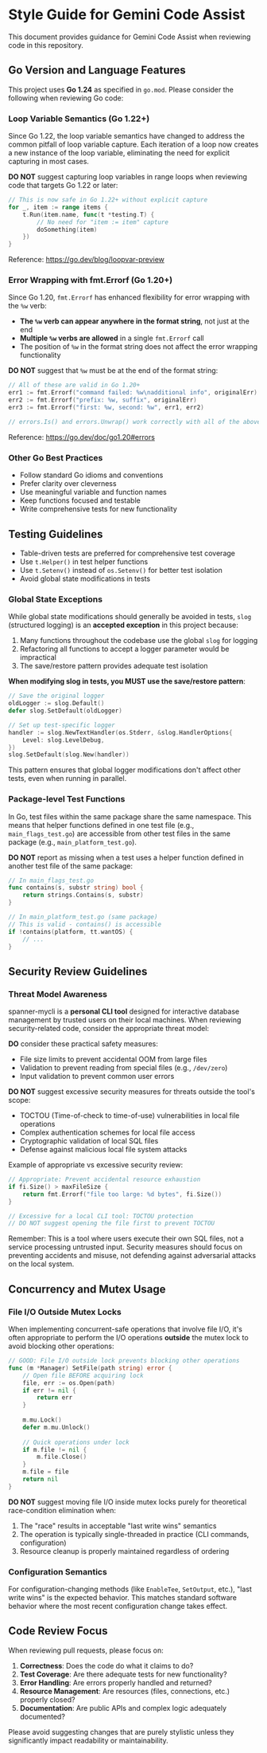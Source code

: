 # Style Guide for Gemini Code Assist

This document provides guidance for Gemini Code Assist when reviewing code in this repository.

## Go Version and Language Features

This project uses **Go 1.24** as specified in `go.mod`. Please consider the following when reviewing Go code:

### Loop Variable Semantics (Go 1.22+)

Since Go 1.22, the loop variable semantics have changed to address the common pitfall of loop variable capture. Each iteration of a loop now creates a new instance of the loop variable, eliminating the need for explicit capturing in most cases.

**DO NOT** suggest capturing loop variables in range loops when reviewing code that targets Go 1.22 or later:

```go
// This is now safe in Go 1.22+ without explicit capture
for _, item := range items {
    t.Run(item.name, func(t *testing.T) {
        // No need for "item := item" capture
        doSomething(item)
    })
}
```

Reference: https://go.dev/blog/loopvar-preview

### Error Wrapping with fmt.Errorf (Go 1.20+)

Since Go 1.20, `fmt.Errorf` has enhanced flexibility for error wrapping with the `%w` verb:

- **The `%w` verb can appear anywhere in the format string**, not just at the end
- **Multiple `%w` verbs are allowed** in a single `fmt.Errorf` call
- The position of `%w` in the format string does not affect the error wrapping functionality

**DO NOT** suggest that `%w` must be at the end of the format string:

```go
// All of these are valid in Go 1.20+
err1 := fmt.Errorf("command failed: %w\nadditional info", originalErr)  // Valid
err2 := fmt.Errorf("prefix: %w, suffix", originalErr)                   // Valid
err3 := fmt.Errorf("first: %w, second: %w", err1, err2)                // Valid with multiple %w

// errors.Is() and errors.Unwrap() work correctly with all of the above
```

Reference: https://go.dev/doc/go1.20#errors

### Other Go Best Practices

- Follow standard Go idioms and conventions
- Prefer clarity over cleverness
- Use meaningful variable and function names
- Keep functions focused and testable
- Write comprehensive tests for new functionality

## Testing Guidelines

- Table-driven tests are preferred for comprehensive test coverage
- Use `t.Helper()` in test helper functions
- Use `t.Setenv()` instead of `os.Setenv()` for better test isolation
- Avoid global state modifications in tests

### Global State Exceptions

While global state modifications should generally be avoided in tests, `slog` (structured logging) is an **accepted exception** in this project because:

1. Many functions throughout the codebase use the global `slog` for logging
2. Refactoring all functions to accept a logger parameter would be impractical
3. The save/restore pattern provides adequate test isolation

**When modifying slog in tests, you MUST use the save/restore pattern**:

```go
// Save the original logger
oldLogger := slog.Default()
defer slog.SetDefault(oldLogger)

// Set up test-specific logger
handler := slog.NewTextHandler(os.Stderr, &slog.HandlerOptions{
    Level: slog.LevelDebug,
})
slog.SetDefault(slog.New(handler))
```

This pattern ensures that global logger modifications don't affect other tests, even when running in parallel.

### Package-level Test Functions

In Go, test files within the same package share the same namespace. This means that helper functions defined in one test file (e.g., `main_flags_test.go`) are accessible from other test files in the same package (e.g., `main_platform_test.go`).

**DO NOT** report as missing when a test uses a helper function defined in another test file of the same package:

```go
// In main_flags_test.go
func contains(s, substr string) bool {
    return strings.Contains(s, substr)
}

// In main_platform_test.go (same package)
// This is valid - contains() is accessible
if !contains(platform, tt.wantOS) {
    // ...
}
```

## Security Review Guidelines

### Threat Model Awareness

spanner-mycli is a **personal CLI tool** designed for interactive database management by trusted users on their local machines. When reviewing security-related code, consider the appropriate threat model:

**DO** consider these practical safety measures:
- File size limits to prevent accidental OOM from large files
- Validation to prevent reading from special files (e.g., `/dev/zero`)
- Input validation to prevent common user errors

**DO NOT** suggest excessive security measures for threats outside the tool's scope:
- TOCTOU (Time-of-check to time-of-use) vulnerabilities in local file operations
- Complex authentication schemes for local file access
- Cryptographic validation of local SQL files
- Defense against malicious local file system attacks

Example of appropriate vs excessive security review:
```go
// Appropriate: Prevent accidental resource exhaustion
if fi.Size() > maxFileSize {
    return fmt.Errorf("file too large: %d bytes", fi.Size())
}

// Excessive for a local CLI tool: TOCTOU protection
// DO NOT suggest opening the file first to prevent TOCTOU
```

Remember: This is a tool where users execute their own SQL files, not a service processing untrusted input. Security measures should focus on preventing accidents and misuse, not defending against adversarial attacks on the local system.

## Concurrency and Mutex Usage

### File I/O Outside Mutex Locks

When implementing concurrent-safe operations that involve file I/O, it's often appropriate to perform the I/O operations **outside** the mutex lock to avoid blocking other operations:

```go
// GOOD: File I/O outside lock prevents blocking other operations
func (m *Manager) SetFile(path string) error {
    // Open file BEFORE acquiring lock
    file, err := os.Open(path)
    if err != nil {
        return err
    }
    
    m.mu.Lock()
    defer m.mu.Unlock()
    
    // Quick operations under lock
    if m.file != nil {
        m.file.Close()
    }
    m.file = file
    return nil
}
```

**DO NOT** suggest moving file I/O inside mutex locks purely for theoretical race-condition elimination when:
1. The "race" results in acceptable "last write wins" semantics
2. The operation is typically single-threaded in practice (CLI commands, configuration)
3. Resource cleanup is properly maintained regardless of ordering

### Configuration Semantics

For configuration-changing methods (like `EnableTee`, `SetOutput`, etc.), "last write wins" is the expected behavior. This matches standard software behavior where the most recent configuration change takes effect.

## Code Review Focus

When reviewing pull requests, please focus on:

1. **Correctness**: Does the code do what it claims to do?
2. **Test Coverage**: Are there adequate tests for new functionality?
3. **Error Handling**: Are errors properly handled and returned?
4. **Resource Management**: Are resources (files, connections, etc.) properly closed?
5. **Documentation**: Are public APIs and complex logic adequately documented?

Please avoid suggesting changes that are purely stylistic unless they significantly impact readability or maintainability.